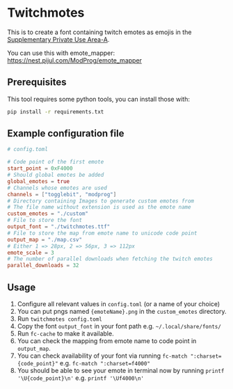 # Twitchmotes
This is to create a font containing twitch emotes as emojis in the [Supplementary Private Use Area-A](https://en.wikipedia.org/wiki/Private_Use_Areas#PUA-A).

You can use this with emote_mapper: https://nest.pijul.com/ModProg/emote_mapper

## Prerequisites
This tool requires some python tools, you can install those with:
```sh
pip install -r requirements.txt
```

## Example configuration file
```toml
# config.toml

# Code point of the first emote
start_point = 0xF4000
# Should global emotes be added
global_emotes = true
# Channels whose emotes are used 
channels = ["togglebit", "modprog"]
# Directory containing Images to generate custom emotes from 
# The file name without extension is used as the emote name
custom_emotes = "./custom"
# File to store the font
output_font = "./twitchmotes.ttf"
# File to store the map from emote name to unicode code point
output_map = "./map.csv"
# Either 1 => 28px, 2 => 56px, 3 => 112px
emote_scale = 3
# The number of parallel downloads when fetching the twitch emotes
parallel_downloads = 32
```

## Usage
1. Configure all relevant values in `config.toml` (or a name of your choice)
2. You can put pngs named `{emoteName}.png` in the `custom_emotes` directory.
3. Run `twitchmotes config.toml`
4. Copy the font `output_font` in your font path e.g. `~/.local/share/fonts/`
5. Run `fc-cache` to make it available.
6. You can check the mapping from emote name to code point in `output_map`.
7. You can check availability of your font via running `fc-match ":charset={code_point}"` e.g. `fc-match ":charset=f4000"`
8. You should be able to see your emote in terminal now by running `printf '\U{code_point}\n'` e.g. `printf '\Uf4000\n'`

